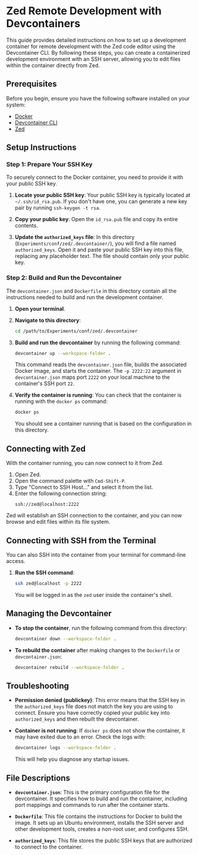 # Zed Remote Development with Devcontainers

This guide provides detailed instructions on how to set up a development container for remote development with the Zed code editor using the Devcontainer CLI. By following these steps, you can create a containerized development environment with an SSH server, allowing you to edit files within the container directly from Zed.

## Prerequisites

Before you begin, ensure you have the following software installed on your system:

*   [Docker](https://docs.docker.com/get-docker/)
*   [Devcontainer CLI](https://code.visualstudio.com/docs/devcontainers/cli)
*   [Zed](https://zed.dev/)

## Setup Instructions

### Step 1: Prepare Your SSH Key

To securely connect to the Docker container, you need to provide it with your public SSH key.

1.  **Locate your public SSH key**: Your public SSH key is typically located at `~/.ssh/id_rsa.pub`. If you don't have one, you can generate a new key pair by running `ssh-keygen -t rsa`.

2.  **Copy your public key**: Open the `id_rsa.pub` file and copy its entire contents.

3.  **Update the `authorized_keys` file**: In this directory (`Experiments/conf/zed/.devcontainer/`), you will find a file named `authorized_keys`. Open it and paste your public SSH key into this file, replacing any placeholder text. The file should contain only your public key.

### Step 2: Build and Run the Devcontainer

The `devcontainer.json` and `Dockerfile` in this directory contain all the instructions needed to build and run the development container.

1.  **Open your terminal**.

2.  **Navigate to this directory**:
    ```bash
    cd /path/to/Experiments/conf/zed/.devcontainer
    ```

3.  **Build and run the devcontainer** by running the following command:
    ```bash
    devcontainer up --workspace-folder .
    ```
    This command reads the `devcontainer.json` file, builds the associated Docker image, and starts the container. The `-p 2222:22` argument in `devcontainer.json` maps port `2222` on your local machine to the container's SSH port `22`.

4.  **Verify the container is running**: You can check that the container is running with the `docker ps` command:
    ```bash
    docker ps
    ```
    You should see a container running that is based on the configuration in this directory.

## Connecting with Zed

With the container running, you can now connect to it from Zed.

1.  Open Zed.
2.  Open the command palette with `Cmd-Shift-P`.
3.  Type "Connect to SSH Host..." and select it from the list.
4.  Enter the following connection string:
    ```
    ssh://zed@localhost:2222
    ```
Zed will establish an SSH connection to the container, and you can now browse and edit files within its file system.

## Connecting with SSH from the Terminal

You can also SSH into the container from your terminal for command-line access.

1.  **Run the SSH command**:
    ```bash
    ssh zed@localhost -p 2222
    ```
    You will be logged in as the `zed` user inside the container's shell.

## Managing the Devcontainer

*   **To stop the container**, run the following command from this directory:
    ```bash
    devcontainer down --workspace-folder .
    ```

*   **To rebuild the container** after making changes to the `Dockerfile` or `devcontainer.json`:
    ```bash
    devcontainer rebuild --workspace-folder .
    ```

## Troubleshooting

*   **Permission denied (publickey)**: This error means that the SSH key in the `authorized_keys` file does not match the key you are using to connect. Ensure you have correctly copied your public key into `authorized_keys` and then rebuilt the devcontainer.

*   **Container is not running**: If `docker ps` does not show the container, it may have exited due to an error. Check the logs with:
    ```bash
    devcontainer logs --workspace-folder .
    ```
    This will help you diagnose any startup issues.

## File Descriptions

*   **`devcontainer.json`**: This is the primary configuration file for the devcontainer. It specifies how to build and run the container, including port mappings and commands to run after the container starts.

*   **`Dockerfile`**: This file contains the instructions for Docker to build the image. It sets up an Ubuntu environment, installs the SSH server and other development tools, creates a non-root user, and configures SSH.

*   **`authorized_keys`**: This file stores the public SSH keys that are authorized to connect to the container.